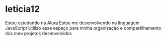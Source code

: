 # leticia12
Estou estudando na Alura
Estou me desenvolvendo na linguagem JavaScript
Utilizo esse espaço para minha organização e compartilhamento dos meu projetos desenvolvidos
